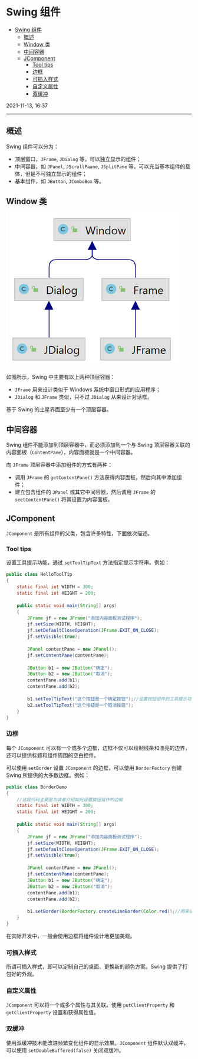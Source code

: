 # Swing 组件

- [Swing 组件](#swing-组件)
  - [概述](#概述)
  - [Window 类](#window-类)
  - [中间容器](#中间容器)
  - [JComponent](#jcomponent)
    - [Tool tips](#tool-tips)
    - [边框](#边框)
    - [可插入样式](#可插入样式)
    - [自定义属性](#自定义属性)
    - [双缓冲](#双缓冲)

2021-11-13, 16:37
***

## 概述

Swing 组件可以分为：

- 顶层窗口，`JFrame`, `JDialog` 等，可以独立显示的组件；
- 中间容器，如 `JPanel`, `JScrollPaane`, `JSplitPane` 等，可以充当基本组件的载体，但是不可独立显示的组件；
- 基本组件，如 `JButton`, `JComboBox` 等。

## Window 类

![](images/2021-11-13-16-33-10.png)

如图所示，Swing 中主要有以上两种顶层容器：

- `JFrame` 用来设计类似于 Windows 系统中窗口形式的应用程序；
- `JDialog` 和 `JFrame` 类似，只不过 `JDialog` 从来设计对话框。

基于 Swing 的土星界面至少有一个顶层容器。

## 中间容器

Swing 组件不能添加到顶层容器中，而必须添加到一个与 Swing 顶层容器关联的内容面板（`ContentPane`），内容面板就是一个中间容器。

向 `JFrame` 顶层容器中添加组件的方式有两种：

- 调用 `JFrame` 的 `getContentPane()` 方法获得内容面板，然后向其中添加组件；
- 建立包含组件的 `JPanel` 或其它中间容器，然后调用 `JFrame` 的 `seetContentPane()` 将其设置为内容面板。

## JComponent

`JComponent` 是所有组件的父类，包含许多特性，下面依次描述。

### Tool tips

设置工具提示功能，通过 `setToolTipText` 方法指定提示字符串。例如：

```java
public class HelloToolTip
{
    static final int WIDTH = 300;
    static final int HEIGHT = 200;

    public static void main(String[] args)
    {
        JFrame jf = new JFrame("添加内容面板测试程序");
        jf.setSize(WIDTH, HEIGHT);
        jf.setDefaultCloseOperation(JFrame.EXIT_ON_CLOSE);
        jf.setVisible(true);

        JPanel contentPane = new JPanel();
        jf.setContentPane(contentPane);

        JButton b1 = new JButton("确定");
        JButton b2 = new JButton("取消");
        contentPane.add(b1);
        contentPane.add(b2);
        
        b1.setToolTipText("这个按钮是一个确定按钮");//设置按钮组件的工具提示功能
        b2.setToolTipText("这个按钮是一个取消按钮");
    }
}
```

### 边框

每个 `JComponent` 可以有一个或多个边框，边框不仅可以绘制线条和漂亮的边界，还可以提供标题和组件周围的空白控件。

可以使用 `setBorder` 设置 `JComponent` 的边框，可以使用 `BorderFactory` 创建 Swing 所提供的大多数边框。例如：

```java
public class BorderDemo
{
    //这段代码主要是为读者介绍如何设置按钮组件的边框
    static final int WIDTH = 300;
    static final int HEIGHT = 200;

    public static void main(String[] args)
    {
        JFrame jf = new JFrame("添加内容面板测试程序");
        jf.setSize(WIDTH, HEIGHT);
        jf.setDefaultCloseOperation(JFrame.EXIT_ON_CLOSE);
        jf.setVisible(true);

        JPanel contentPane = new JPanel();
        jf.setContentPane(contentPane);
        JButton b1 = new JButton("确定");
        JButton b2 = new JButton("取消");
        contentPane.add(b1);
        contentPane.add(b2);
        
        b1.setBorder(BorderFactory.createLineBorder(Color.red));//用来设置按钮组件的边框
    }
}
```

在实际开发中，一般会使用边框将组件设计地更加美观。

### 可插入样式

所谓可插入样式，即可以定制自己的桌面、更换新的颜色方案。Swing 提供了打包好的外观。

### 自定义属性

`JComponent` 可以将一个或多个属性与其关联。使用 `putClientProperty` 和 `getClientProperty` 设置和获得属性值。

### 双缓冲

使用双缓冲技术能改进频繁变化组件的显示效果。`JComponent` 组件默认双缓冲，可以使用 `setDoubleBuffered(false)` 关闭双缓冲。


